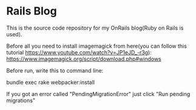 # Rails Blog 

This is the source code repository for my OnRails blog(Ruby on Rails is used).

Before all you need to install imagemagick from here(you can follow this tutorial https://www.youtube.com/watch?v=JP1eJD_-r3g):
https://www.imagemagick.org/script/download.php#windows

Before run, write this to command line:

bundle exec rake webpacker:install


If you got an error called "PendingMigrationError" just click "Run pending migrations"
